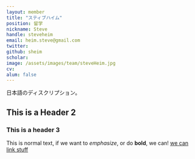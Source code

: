```yaml
---
layout: member
title: "スティブハイム"
position: 留学
nickname: Steve
handle: steveheim
email: heim.steve@gmail.com
twitter:
github: sheim
scholar:
image: /assets/images/team/steveHeim.jpg
cv:
alum: false
---
```

日本語のディスクリプション。

## This is a Header 2
### This is a header 3
This is normal text, if we want to _emphasize_, or do **bold**, we can! [we can link stuff](http://randomlink.com)